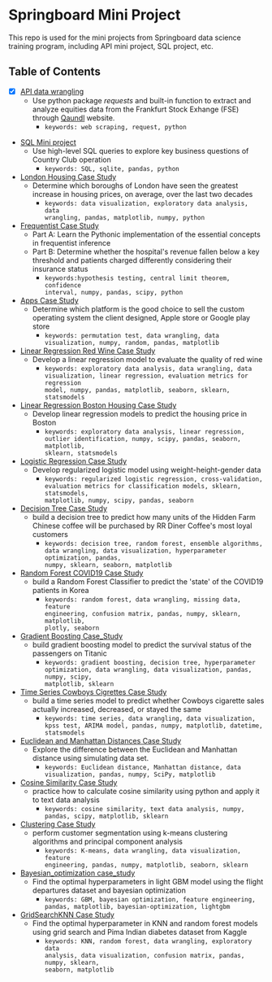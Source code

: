 # Springboard Mini Project

This repo is used for the mini projects from Springboard data science training program, including API mini project, SQL project, etc.

## Table of Contents
* [x] [API data wrangling](https://github.com/Lina-statistics/Springboard-mini-projects/blob/main/API%20data%20wrangling/api_data_wrangling_mini_project.ipynb)
     -  Use python package *requests* and built-in function to extract and analyze equities data from the Frankfurt Stock Exhange (FSE) through [Qaundl](http://www.quandl.com) website.
          -  <code>keywords: web scraping, request, python</code>
* [SQL Mini project](https://github.com/Lina-statistics/Springboard-mini-projects/blob/main/SQL_Mini_project/SQLMiniProject.ipynb)
     -  Use high-level SQL queries to explore key business questions of Country Club operation
          -  <code>keywords: SQL, sqlite, pandas, python</code>
* [London Housing Case Study](https://github.com/Lina-statistics/Springboard-mini-projects/blob/main/London_Housing_Case_Study/London_housing.ipynb)
     -  Determine which boroughs of London have seen the greatest increase in housing prices, on average, over the last two decades
          -  <code>keywords: data visualization, exploratory data analysis, data wrangling, pandas, matplotlib, numpy, python</code>
* [Frequentist Case Study](https://github.com/Lina-statistics/Springboard-mini-projects/tree/main/Frequentist_Case_Study/Frequentist%20Case%20Study)
     -  Part A: Learn the Pythonic implementation of the essential concepts in frequentist inference
     -  Part B: Determine whether the hospital's revenue fallen below a key threshold and patients charged differently considering their insurance status
          -  <code>keywords:hypothesis testing, central limit theorem, confidence interval, numpy, pandas, scipy, python</code>
* [Apps Case Study](https://github.com/Lina-statistics/Springboard-mini-projects/tree/main/Apps_Case_Study/Project%20Files)
     -  Determine which platform is the good choice to sell the custom operating system the client designed, Apple store or Google play store
          -  <code>keywords: permutation test, data wrangling, data visualization, numpy, random, pandas, matplotlib</code>
* [Linear Regression Red Wine Case Study](https://github.com/Lina-statistics/Springboard-mini-projects/tree/main/Linear_Regression_red_wine_Case_Study)
     -  Develop a linear regression model to evaluate the quality of red wine
          -  <code>keywords: exploratory data analysis, data wrangling, data visualization, linear regression, evaluation metrics for regression model, numpy, pandas, matplotlib, seaborn, sklearn, statsmodels</code>
* [Linear Regression Boston Housing Case Study](https://github.com/Lina-statistics/Springboard-mini-projects/blob/main/Linear_Regression_Boston_housing/Linear_Regression_Boston_Housing.ipynb)
     -  Develop linear regression models to predict the housing price in Boston
          -  <code>keywords: exploratory data analysis, linear regression, outlier identification, numpy, scipy, pandas, seaborn, matplotlib, sklearn, statsmodels</code>
* [Logistic Regression Case Study](https://github.com/Lina-statistics/Springboard-mini-projects/blob/main/Logistic_Regression_Case_Study/Logistic%20Regression%20Advanced%20Case%20Study.ipynb)
     -  Develop regularized logistic model using weight-height-gender data
          -  <code>keywords: regularized logistic regression, cross-validation, evaluation metrics for classification models, sklearn, statsmodels, matplotlib, numpy, scipy, pandas, seaborn</code>
* [Decision Tree Case Study](https://github.com/Lina-statistics/Springboard-mini-projects/blob/main/Decision_Tree_Case_Study/Decision%20Tree%20Specialty%20Coffee%20Case%20Study%20.ipynb)
     -  build a decision tree to predict how many units of the Hidden Farm Chinese coffee will be purchased by RR Diner Coffee's most loyal customers
          -  <code>keywords: decision tree, random forest, ensemble algorithms, data wrangling, data visualization, hyperparameter optimization, pandas, numpy, sklearn, seaborn, matplotlib</code> 
* [Random Forest COVID19 Case Study](https://github.com/Lina-statistics/Springboard-mini-projects/blob/main/Random_Forest_Case_Study/RandomForest_casestudy_covid19.ipynb)
     -  build a Random Forest Classifier to predict the 'state' of the COVID19 patients in Korea
          -  <code>keywords: random forest, data wrangling, missing data, feature engineering, confusion matrix, pandas, numpy, sklearn, matplotlib, plotly, seaborn</code>
* [Gradient Boosting Case_Study](https://github.com/Lina-statistics/Springboard-mini-projects/blob/main/Gradient_Boosting_Case_Study/Gradient%20Boosting%20Case%20Study.ipynb)
     -  build gradient boosting model to predict the survival status of the passengers on Titanic
          -  <code>keywords: gradient boosting, decision tree, hyperparameter optimization, data wrangling, data visualization, pandas, numpy, scipy, matplotlib, sklearn</code>
* [Time Series Cowboys Cigrettes Case Study](https://github.com/Lina-statistics/Springboard-mini-projects/blob/main/Time_Series_Cowboys_CigrettesCaseStudy/Cowboy%20Cigarettes%20Case%20Study.ipynb)
     -  build a time series model to predict  whether Cowboys cigarette sales actually increased, decreased, or stayed the same
          -  <code>keywords: time series, data wrangling, data visualization, kpss test, ARIMA model, pandas, numpy, matplotlib, datetime, statsmodels</code> 
* [Euclidean and Manhattan Distances Case Study](https://github.com/Lina-statistics/Springboard-mini-projects/blob/main/Euclidean_and_Manhattan_Distances_Case_Study/Euclidean_and_Manhattan_Distances_Case_Study.ipynb)
     -  Explore the difference between the Euclidean and Manhattan distance using simulating data set.
          -  <code>keywords: Euclidean distance, Manhattan distance, data visualization, pandas, numpy, SciPy, matplotlib</code>
* [Cosine Similarity Case Study](https://github.com/Lina-statistics/Springboard-mini-projects/blob/main/CosineSimilarityCaseStudy/Cosine_Similarity_Case_Study.ipynb)
     -  practice how to calculate cosine similarity using python and apply it to text data analysis
          -  <code>keywords: cosine similarity, text data analysis, numpy, pandas, scipy, matplotlib, sklearn</code>
* [Clustering Case Study](https://github.com/Lina-statistics/Springboard-mini-projects/blob/main/Clustering_Case_Study/Clustering%20Case%20Study%20-%20Customer%20Segmentation%20with%20K-Means.ipynb)
     -  perform customer segmentation using k-means clustering algorithms and principal component analysis
          -  <code>keywords: K-means, data wrangling, data visualization, feature engineering, pandas, numpy, matplotlib, seaborn, sklearn</code>
* [Bayesian_optimization case_study](https://github.com/Lina-statistics/Springboard-mini-projects/blob/main/Bayesian_optimization_case_study/Bayesian_optimization_case_study.ipynb)
     -  Find the optimal hyperparameters in light GBM model using the flight departures dataset and bayesian optimization
          -  <code>keywords: GBM, bayesian optimization, feature engineering, pandas, matplotlib, bayesian-optimization, lightgbm</code>
* [GridSearchKNN Case Study](https://github.com/Lina-statistics/Springboard-mini-projects/blob/main/GridSearchKNN_Case_Study/GridSearchKNN_Case_Study.ipynb)
     -  Find the optimal hyperparameter in KNN and random forest models using grid search and Pima Indian diabetes dataset from Kaggle
          -  <code>keywords: KNN, random forest, data wrangling, exploratory data analysis, data visualization, confusion matrix, pandas, numpy, sklearn, seaborn, matplotlib</code>
